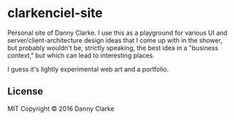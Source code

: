 # clarkenciel-site

Personal site of Danny Clarke. I use this as a playground for various UI and server/client-architecture design ideas that I come up with in the shower, but probably wouldn't be, strictly speaking, the best idea in a "business context," but which can lead to interesting places.

I guess it's lightly experimental web art and a portfolio.


## License

MIT
Copyright © 2016 Danny Clarke
